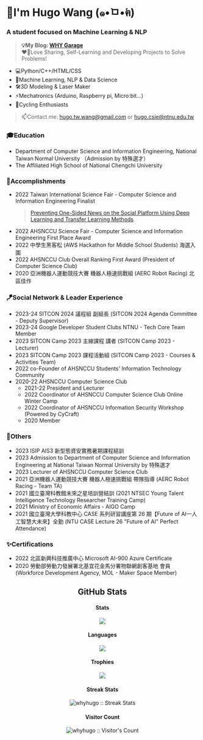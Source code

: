 # 👋I'm Hugo Wang (๑•̀ㅁ•́ฅ)
 
### A student focused on Machine Learning & NLP 
> **💡My Blog: [WHY Garage](https://whyhugo.github.io)**<br>
> ❤️‍🔥Love Sharing, Self-Learning and Developing Projects to Solve Problems!

+ 💻Python/C++/HTML/CSS
+ 🧠Machine Learning, NLP & Data Science
+ 🛠️3D Modeling & Laser Maker
+ ⚡Mechatronics (Arduino, Raspberry pi, Micro:bit...)
+ 🚴Cycling Enthusiasts 
> 📫Contact me: hugo.tw.wang@gmail.com or hugo.csie@ntnu.edu.tw

### 🎓Education
+ Department of Computer Science and Information Engineering, National Taiwan Normal University （Admission by 特殊選才）
+ The Affiliated High School of National Chengchi University 

### 🏅Accomplishments
+ 2022 Taiwan International Science Fair - Computer Science and Information Engineering Finalist
  > [Preventing One-Sided News on the Social Platform Using Deep Learning and Transfer Learning Methods](https://www.ntsec.edu.tw/science/detail.aspx?a=21&cat=19270&sid=19394)
+ 2022 AHSNCCU Science Fair - Computer Science and Information Engineering First Place Award
+ 2022 中學生黑客松 (AWS Hackathon for Middle School Students) 海選入圍
+ 2022 AHSNCCU Club Overall Ranking First Award (President of Computer Science Club)
+ 2020 亞洲機器人運動競技大賽 機器人極速挑戰組 (AERC Robot Racing) 北區佳作

### 🪁Social Network & Leader Experience
+ 2023-24 SITCON 2024 議程組 副組長 (SITCON 2024 Agenda Committee - Deputy Supervisor)
+ 2023-24 Google Developer Student Clubs NTNU - Tech Core Team Member
+ 2023 SITCON Camp 2023 主線課程 講者 (SITCON Camp 2023 - Lecturer)
+ 2023 SITCON Camp 2023 課程活動組 (SITCON Camp 2023 - Courses & Activities Team)
+ 2022 co-Founder of AHSNCCU Students' Information Technology Community
+ 2020-22 AHSNCCU Computer Science Club
  + 2021-22 President and Lecturer
  + 2022 Coordinator of AHSNCCU Computer Science Club Online Winter Camp
  + 2022 Coordinator of AHSNCCU Information Security Workshop (Powered by CyCraft)
  + 2020 Member

### 🎯Others
+ 2023 ISIP AIS3 新型態資安實務暑期課程結訓
+ 2023 Admission to Department of Computer Science and Information Engineering at National Taiwan Normal University by 特殊選才
+ 2023 Lecturer of AHSNCCU Computer Science Club
+ 2021 亞洲機器人運動競技大賽 機器人極速挑戰組 帶隊指導 (AERC Robot Racing - Team TA)
+ 2021 國立臺灣科教館未來之星培訓營結訓 (2021 NTSEC Young Talent Intelligence Technology Researcher Training Camp)
+ 2021 Ministry of Economic Affairs - AIGO Camp
+ 2021 國立臺灣大學科教中心 CASE 系列研習講座第 26 期【Future of AI—人工智慧大未來】全勤 (NTU CASE Lecture 26 "Future of AI" Perfect Attendance)

### ✨Certifications
+ 2022 北區新興科技推廣中心 Microsoft AI-900 Azure Certificate
+ 2020 勞動部勞動力發展署北基宜花金馬分署物聯網創客基地 會員 (Workforce Development Agency, MOL - Maker Space Member)

<!--
[![GitHub - Language Stats-Dark](https://github-readme-stats.vercel.app/api/top-langs/?username=whyhugo&layout=compact&langs_count=4&cache_seconds=7200&card_height=300&theme=chartreuse-dark#gh-dark-mode-only)](https://github.com/whyhugo/github-readme-stats#gh-dark-mode-only) [![GitHub Stats-Dark](https://github-readme-stats.vercel.app/api?username=whyhugo&show_icons=true&count_private=true&cache_seconds=7200&card_width=400&theme=chartreuse-dark#gh-dark-mode-only)](https://github.com/whyhugo/github-readme-stats#gh-dark-mode-only)


[![GitHub - Language Stats-Light](https://github-readme-stats.vercel.app/api/top-langs/?username=whyhugo&layout=compact&langs_count=4&cache_seconds=7200&card_height=300&theme=buefy#gh-light-mode-only)](https://github.com/whyhugo/github-readme-stats#gh-light-mode-only) [![GitHub Stats-Light](https://github-readme-stats.vercel.app/api?username=whyhugo&show_icons=true&count_private=true&cache_seconds=7200&card_width=400&card_width=500&theme=buefy#gh-light-mode-only)](https://github.com/whyhugo/github-readme-stats#gh-light-mode-only)


[![trophy](https://github-profile-trophy.vercel.app/?username=whyhugo&theme=chartreuse-dark&column=4&margin-w=15&margin-h=15)](https://github.com/whyhugo/github-profile-trophy)-->

<h2 align="center"> GitHub Stats </h1>

<h4 align="center">Stats</h4>
<p align="center"> 
  <img src="https://github-readme-stats.vercel.app/api?username=whyhugo&show_icons=true&count_private=true&cache_seconds=7200&card_width=400&theme=gruvbox">
</p>

<h4 align="center">Languages</h4>
<p align="center"> 
  <img src="https://github-readme-stats.vercel.app/api/top-langs/?username=whyhugo&layout=compact&langs_count=4&cache_seconds=7200&card_height=300&theme=gruvbox">
</p>

<h4 align="center">Trophies</h4>
<p align="center"> 
  <img src="https://github-profile-trophy.vercel.app/?username=whyhugo&theme=gruvbox&column=4&margin-w=15&margin-h=15">
</p>

<h4 align="center">Streak Stats</h4>
<p align="center"><img src="https://streak-stats.demolab.com/?user=whyhugo&theme=gruvbox" alt="whyhugo :: Streak Stats" /></p>

<h4 align="center">Visitor Count</h4>
<p align="center"><img src="https://profile-counter.glitch.me/{whyhugo}/count.svg" alt="whyhugo :: Visitor's Count" /></p>


